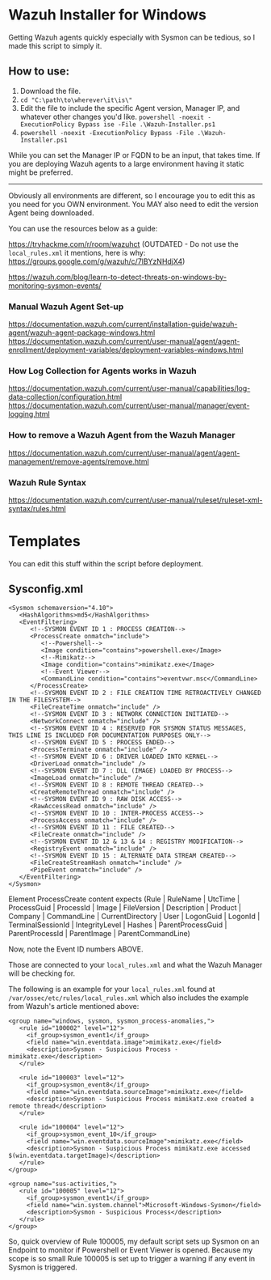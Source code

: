 # Wazuh Installer for Windows

Getting Wazuh agents quickly especially with Sysmon can be tedious, so I made this script to simply it.

## How to use:

1. Download the file.
2. ```cd "C:\path\to\wherever\it\is\"```
3. Edit the file to include the specific Agent version, Manager IP, and whatever other changes you'd like. ```powershell -noexit -ExecutionPolicy Bypass ise -File .\Wazuh-Installer.ps1```
4. ```powershell -noexit -ExecutionPolicy Bypass -File .\Wazuh-Installer.ps1```

While you can set the Manager IP or FQDN to be an input, that takes time. If you are deploying Wazuh agents to a large environment having it static might be preferred.

---

Obviously all environments are different, so I encourage you to edit this as you need for you OWN environment. You MAY also need to edit the version Agent being downloaded.

You can use the resources below as a guide:

https://tryhackme.com/r/room/wazuhct (OUTDATED - Do not use the ```local_rules.xml``` it mentions, here is why: https://groups.google.com/g/wazuh/c/7lBYzNHdjX4)

https://wazuh.com/blog/learn-to-detect-threats-on-windows-by-monitoring-sysmon-events/

### Manual Wazuh Agent Set-up
https://documentation.wazuh.com/current/installation-guide/wazuh-agent/wazuh-agent-package-windows.html
https://documentation.wazuh.com/current/user-manual/agent/agent-enrollment/deployment-variables/deployment-variables-windows.html

### How Log Collection for Agents works in Wazuh
https://documentation.wazuh.com/current/user-manual/capabilities/log-data-collection/configuration.html
https://documentation.wazuh.com/current/user-manual/manager/event-logging.html

### How to remove a Wazuh Agent from the Wazuh Manager
https://documentation.wazuh.com/current/user-manual/agent/agent-management/remove-agents/remove.html

### Wazuh Rule Syntax
https://documentation.wazuh.com/current/user-manual/ruleset/ruleset-xml-syntax/rules.html

# Templates
You can edit this stuff within the script before deployment.
## Sysconfig.xml
```
<Sysmon schemaversion="4.10">
   <HashAlgorithms>md5</HashAlgorithms>
   <EventFiltering>
      <!--SYSMON EVENT ID 1 : PROCESS CREATION-->
      <ProcessCreate onmatch="include">
         <!--Powershell-->
         <Image condition="contains">powershell.exe</Image>
         <!--Mimikatz-->
         <Image condition="contains">mimikatz.exe</Image>
         <!--Event Viewer-->
         <CommandLine condition="contains">eventvwr.msc</CommandLine>
      </ProcessCreate>
      <!--SYSMON EVENT ID 2 : FILE CREATION TIME RETROACTIVELY CHANGED IN THE FILESYSTEM-->
      <FileCreateTime onmatch="include" />
      <!--SYSMON EVENT ID 3 : NETWORK CONNECTION INITIATED-->
      <NetworkConnect onmatch="include" />
      <!--SYSMON EVENT ID 4 : RESERVED FOR SYSMON STATUS MESSAGES, THIS LINE IS INCLUDED FOR DOCUMENTATION PURPOSES ONLY-->
      <!--SYSMON EVENT ID 5 : PROCESS ENDED-->
      <ProcessTerminate onmatch="include" />
      <!--SYSMON EVENT ID 6 : DRIVER LOADED INTO KERNEL-->
      <DriverLoad onmatch="include" />
      <!--SYSMON EVENT ID 7 : DLL (IMAGE) LOADED BY PROCESS-->
      <ImageLoad onmatch="include" />
      <!--SYSMON EVENT ID 8 : REMOTE THREAD CREATED-->
      <CreateRemoteThread onmatch="include" />
      <!--SYSMON EVENT ID 9 : RAW DISK ACCESS-->
      <RawAccessRead onmatch="include" />
      <!--SYSMON EVENT ID 10 : INTER-PROCESS ACCESS-->
      <ProcessAccess onmatch="include" />
      <!--SYSMON EVENT ID 11 : FILE CREATED-->
      <FileCreate onmatch="include" />
      <!--SYSMON EVENT ID 12 & 13 & 14 : REGISTRY MODIFICATION-->
      <RegistryEvent onmatch="include" />
      <!--SYSMON EVENT ID 15 : ALTERNATE DATA STREAM CREATED-->
      <FileCreateStreamHash onmatch="include" />
      <PipeEvent onmatch="include" />
   </EventFiltering>
</Sysmon>
```

Element ProcessCreate content expects (Rule | RuleName | UtcTime | ProcessGuid | ProcessId | Image | FileVersion | Description | Product | Company | CommandLine | CurrentDirectory | User | LogonGuid | LogonId | TerminalSessionId | IntegrityLevel | Hashes | ParentProcessGuid | ParentProcessId | ParentImage | ParentCommandLine)

Now, note the Event ID numbers ABOVE. 

Those are connected to your ```local_rules.xml``` and what the Wazuh Manager will be checking for. 

The following is an example for your ```local_rules.xml``` found at ```/var/ossec/etc/rules/local_rules.xml``` which also includes the example from Wazuh's article mentioned above:

```
<group name="windows, sysmon, sysmon_process-anomalies,">
   <rule id="100002" level="12">
     <if_group>sysmon_event1</if_group>
     <field name="win.eventdata.image">mimikatz.exe</field>
     <description>Sysmon - Suspicious Process - mimikatz.exe</description>
   </rule>

   <rule id="100003" level="12">
     <if_group>sysmon_event8</if_group>
     <field name="win.eventdata.sourceImage">mimikatz.exe</field>
     <description>Sysmon - Suspicious Process mimikatz.exe created a remote thread</description>
   </rule>

   <rule id="100004" level="12">
     <if_group>sysmon_event_10</if_group>
     <field name="win.eventdata.sourceImage">mimikatz.exe</field>
     <description>Sysmon - Suspicious Process mimikatz.exe accessed $(win.eventdata.targetImage)</description>
   </rule>
</group>

<group name="sus-activities,">
   <rule id="100005" level="12">
     <if_group>sysmon_event1</if_group>
     <field name="win.system.channel">Microsoft-Windows-Sysmon</field>
     <description>Sysmon - Suspicious Process</description>
   </rule>
</group>
```

So, quick overview of Rule 100005, my default script sets up Sysmon on an Endpoint to monitor if Powershell or Event Viewer is opened. Because my scope is so small Rule 100005 is set up to trigger a warning if any event in Sysmon is triggered.
